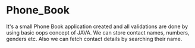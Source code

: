 # Phone_Book

It's a small Phone Book application created and all validations are done by using basic oops concept of JAVA.
We can store contact names, numbers, genders etc.
Also we can fetch contact details by searching their name.
